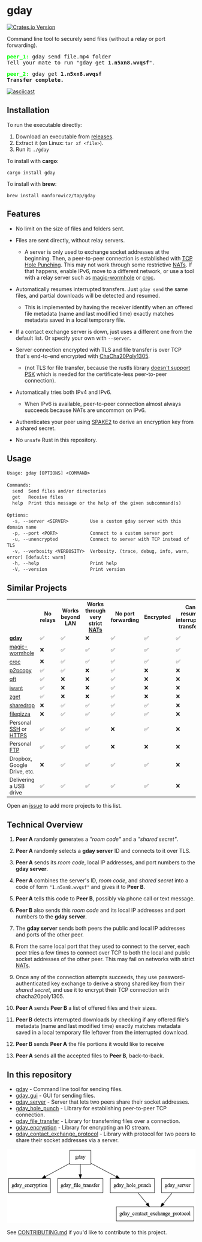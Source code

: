# gday
[![Crates.io Version](https://img.shields.io/crates/v/gday)](https://crates.io/crates/gday)

Command line tool to securely send files (without a relay or port forwarding).

<pre>
<b style="color:lime;">peer_1:</b> gday send file.mp4 folder
Tell your mate to run "gday get <b>1.n5xn8.wvqsf</b>".
</pre>

<pre>
<b style="color:lime;">peer_2:</b> gday get <b>1.n5xn8.wvqsf</b>
<b>Transfer complete.</b>
</pre>

[![asciicast](https://asciinema.org/a/Z8OJJr8xHRAJh6fuqocNcm9Zu.svg)](https://asciinema.org/a/Z8OJJr8xHRAJh6fuqocNcm9Zu)

## Installation

To run the executable directly:

1. Download an executable from [releases](https://github.com/manforowicz/gday/releases).
2. Extract it (on Linux: `tar xf <file>`).
3. Run it: `./gday`

To install with **cargo**:
```
cargo install gday
```

To install with **brew**:
```
brew install manforowicz/tap/gday
```

## Features

- No limit on the size of files and folders sent.

- Files are sent directly, without relay servers.
    - A server is only used to exchange socket addresses at the beginning.
    Then, a peer-to-peer connection is established with [TCP Hole Punching](https://bford.info/pub/net/p2pnat/).
    This may not work through some restrictive [NATs](https://en.wikipedia.org/wiki/Network_address_translation). If that happens, enable IPv6, move to a different network, or use a tool with a relay server such as [magic-wormhole](https://github.com/magic-wormhole/magic-wormhole") or [croc](https://github.com/schollz/croc).

- Automatically resumes interrupted transfers. Just `gday send` the same files, and partial downloads will be detected and resumed.
    - This is implemented by having the receiver identify when an offered file metadata (name and last modified time) exactly matches metadata saved in a local temporary file.

- If a contact exchange server is down, just uses a different one from the default list. Or specify your own with `--server`.

- Server connection encrypted with
TLS and file transfer is over TCP that's end-to-end encrypted with
[ChaCha20Poly1305](https://en.wikipedia.org/wiki/ChaCha20-Poly1305).
    - (not TLS for file transfer, because the rustls library [doesn't support PSK](https://github.com/rustls/rustls/issues/174) which is needed for the certificate-less peer-to-peer connection).

- Automatically tries both IPv4 and IPv6.
    - When IPv6 is available, peer-to-peer connection almost always succeeds because NATs are uncommon on IPv6.

- Authenticates your peer using [SPAKE2](https://datatracker.ietf.org/doc/rfc9382/) to derive an
encryption key from a shared secret.

- No `unsafe` Rust in this repository.


## Usage
```
Usage: gday [OPTIONS] <COMMAND>

Commands:
  send  Send files and/or directories
  get   Receive files
  help  Print this message or the help of the given subcommand(s)

Options:
  -s, --server <SERVER>        Use a custom gday server with this domain name
  -p, --port <PORT>            Connect to a custom server port
  -u, --unencrypted            Connect to server with TCP instead of TLS
  -v, --verbosity <VERBOSITY>  Verbosity. (trace, debug, info, warn, error) [default: warn]
  -h, --help                   Print help
  -V, --version                Print version
```

## Similar Projects

<table>
    <tr>
        <th></th>
        <th>No relays</th>
        <th>Works beyond LAN</th>
        <th>Works through very strict <a href="https://en.wikipedia.org/wiki/Network_address_translation">NATs</a></th>
        <th>No port forwarding</th>
        <th>Encrypted</th>
        <th>Can resume interrupted transfers</th>
    </tr>
    <tr>
        <td><strong><a href="https://github.com/manforowicz/gday">gday</a></strong></td>
        <td>✅</td>
        <td>✅</td>
        <td>❌</td>
        <td>✅</td>
        <td>✅</td>
        <td>✅</td>
    </tr>
    <tr>
        <td><a href="https://github.com/magic-wormhole/magic-wormhole">magic-wormhole</a></td>
        <td>❌</td>
        <td>✅</td>
        <td>✅</td>
        <td>✅</td>
        <td>✅</td>
        <td>✅</td>
    </tr>
    <tr>
        <td><a href="https://github.com/schollz/croc">croc</a></td>
        <td>❌</td>
        <td>✅</td>
        <td>✅</td>
        <td>✅</td>
        <td>✅</td>
        <td>✅</td>
    </tr>
    <tr>
        <td><a href="https://github.com/psantosl/p2pcopy">p2pcopy</a></td>
        <td>✅</td>
        <td>✅</td>
        <td>❌</td>
        <td>✅</td>
        <td>❌</td>
        <td>❌</td>
    </tr>
    <tr>
        <td><a href="https://github.com/CramBL/quick-file-transfer">qft</a></td>
        <td>✅</td>
        <td>❌</td>
        <td>❌</td>
        <td>✅</td>
        <td>❌</td>
        <td>❌</td>
    </tr>
    <tr>
        <td><a href="https://github.com/nirvik/iWant">iwant</a></td>
        <td>✅</td>
        <td>❌</td>
        <td>❌</td>
        <td>✅</td>
        <td>❌</td>
        <td>❌</td>
    </tr>
    <tr>
        <td><a href="https://github.com/nils-werner/zget">zget</a></td>
        <td>✅</td>
        <td>❌</td>
        <td>❌</td>
        <td>✅</td>
        <td>❌</td>
        <td>❌</td>
    </tr>
    <tr>
        <td><a href="https://github.com/cowbell/sharedrop">sharedrop</a></td>
        <td>❌</td>
        <td>✅</td>
        <td>✅</td>
        <td>✅</td>
        <td>✅</td>
        <td>❌</td>
    </tr>
    <tr>
        <td><a href="https://github.com/kern/filepizza">filepizza</a></td>
        <td>❌</td>
        <td>✅</td>
        <td>✅</td>
        <td>✅</td>
        <td>✅</td>
        <td>❌</td>
    </tr>
    <tr>
        <td>Personal <a href="https://en.wikipedia.org/wiki/Secure_Shell">SSH</a> or <a href="https://en.wikipedia.org/wiki/HTTPS">HTTPS</a></td>
        <td>✅</td>
        <td>✅</td>
        <td>✅</td>
        <td>❌</td>
        <td>✅</td>
        <td>❌</td>
    </tr>
    <tr>
        <td>Personal <a href="https://en.wikipedia.org/wiki/File_Transfer_Protocol">FTP</a></td>
        <td>✅</td>
        <td>✅</td>
        <td>✅</td>
        <td>❌</td>
        <td>❌</td>
        <td>❌</td>
    </tr>
    <tr>
        <td>Dropbox, Google Drive, etc.</td>
        <td>❌</td>
        <td>✅</td>
        <td>✅</td>
        <td>✅</td>
        <td>✅</td>
        <td>❌</td>
    </tr>
    <tr>
        <td>Delivering a USB drive</td>
        <td>✅</td>
        <td>✅</td>
        <td>✅</td>
        <td>✅</td>
        <td>✅</td>
        <td>❌</td>
    </tr>
</table>

Open an [issue](https://github.com/manforowicz/gday/issues) to add more projects to this list.

## Technical Overview

1. **Peer A** randomly generates a _"room code"_ and a _"shared secret"_.

2. **Peer A** randomly selects a **gday server** ID and connects to it over TLS.

3. **Peer A** sends its _room code_, local IP addresses, and port numbers to the **gday server**.

4. **Peer A** combines the server's ID, _room code_, and _shared secret_ into a code of form `"1.n5xn8.wvqsf"` and gives it to **Peer B**.

5. **Peer A** tells this code to **Peer B**, possibly via phone call or text message.

6. **Peer B** also sends this _room code_ and its local IP addresses and port numbers to the **gday server**.

7. The **gday server** sends both peers the public and local IP addresses and ports of the other peer.

8. From the same local port that they used to connect to the server, each peer tries a few times to connect over TCP to both the local and public socket addresses of the other peer. This may fail on networks with strict [NATs](https://en.wikipedia.org/wiki/Network_address_translation).

9. Once any of the connection attempts succeeds, they use password-authenticated key exchange to derive a strong shared key from their _shared secret_, and use it to encrypt their TCP connection with chacha20poly1305.

10. **Peer A** sends **Peer B** a list of offered files and their sizes.

11. **Peer B** detects interrupted downloads by checking if any offered file's metadata (name and last modified time) exactly matches metadata saved in a local temporary file leftover from the interrupted download.

12. **Peer B** sends **Peer A** the file portions it would like to receive

13. **Peer A** sends all the accepted files to **Peer B**, back-to-back.

## In this repository

- [gday](/gday/) - Command line tool for sending files.
- [gday_gui](/gday_gui/) - GUI for sending files.
- [gday_server](/gday_server/) - Server that lets two peers share their socket addresses.
- [gday_hole_punch](/gday_hole_punch/) - Library for establishing peer-to-peer TCP connection.
- [gday_file_transfer](/gday_file_transfer/) - Library for transferring files over a connection.
- [gday_encryption](/gday_encryption/) - Library for encrypting an IO stream.
- [gday_contact_exchange_protocol](/gday_contact_exchange_protocol/) - Library with protocol for two peers to share their socket
addresses via a server.

![gday dependency graph](/other/dependency_graph.png)

See [CONTRIBUTING.md](/CONTRIBUTING.md) if you'd like to contribute to this project.
